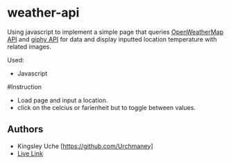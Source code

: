 # weather-api
Using javascript to implement a simple page that queries [OpenWeatherMap API](https://openweathermap.org) and [giphy API](https://giphy.com/) for data and display inputted location temperature with related images.

Used:
- Javascript

#Instruction
- Load page and input a location.
- click on the celcius or farienheit but to toggle between values.

## Authors
- Kingsley Uche [https://github.com/Urchmaney]
- [Live Link](https://raw.githack.com/Urchmaney/weather-api/weather/dist/index.html)
